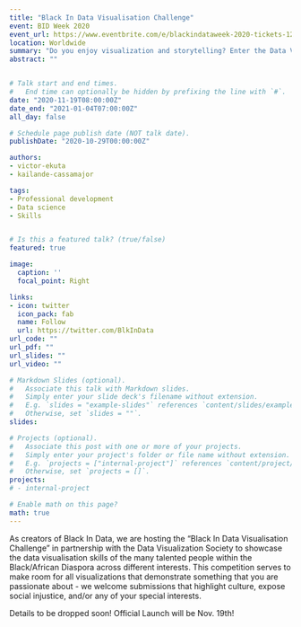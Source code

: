 ```yaml
---
title: "Black In Data Visualisation Challenge"
event: BID Week 2020
event_url: https://www.eventbrite.com/e/blackindataweek-2020-tickets-127652703673
location: Worldwide
summary: "Do you enjoy visualization and storytelling? Enter the Data Viz Competition to showcase your data visualization technical and artistic skills, all while competing for the top prize. May the most visually stunning, captivating, and attention grabbing data visualization win. We provide the data, you provide the visuals! Challenge begins Nov. 19th."
abstract: ""


# Talk start and end times.
#   End time can optionally be hidden by prefixing the line with `#`.
date: "2020-11-19T08:00:00Z"
date_end: "2021-01-04T07:00:00Z"
all_day: false

# Schedule page publish date (NOT talk date).
publishDate: "2020-10-29T00:00:00Z"

authors:
- victor-ekuta
- kailande-cassamajor

tags:
- Professional development
- Data science
- Skills


# Is this a featured talk? (true/false)
featured: true

image:
  caption: ''
  focal_point: Right

links:
- icon: twitter
  icon_pack: fab
  name: Follow
  url: https://twitter.com/BlkInData 
url_code: ""
url_pdf: ""
url_slides: ""
url_video: ""

# Markdown Slides (optional).
#   Associate this talk with Markdown slides.
#   Simply enter your slide deck's filename without extension.
#   E.g. `slides = "example-slides"` references `content/slides/example-slides.md`.
#   Otherwise, set `slides = ""`.
slides: 

# Projects (optional).
#   Associate this post with one or more of your projects.
#   Simply enter your project's folder or file name without extension.
#   E.g. `projects = ["internal-project"]` references `content/project/deep-learning/index.md`.
#   Otherwise, set `projects = []`.
projects:
# - internal-project

# Enable math on this page?
math: true
---
```

As creators of Black In Data, we are hosting the “Black In Data Visualisation Challenge” in partnership with the Data Visualization Society to showcase the data visualisation skills of the many talented people within the Black/African Diaspora across different interests. This competition serves to make room for all visualizations that demonstrate something that you are passionate about - we welcome submissions that highlight culture, expose social injustice, and/or any of your special interests. 

Details to be dropped soon! Official Launch will be Nov. 19th!
